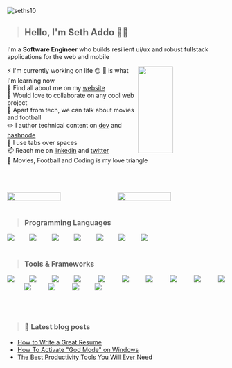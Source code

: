 <p> <img src="https://komarev.com/ghpvc/?username=seths10&label=Profile%20views&color=green&style=flat" alt="seths10" /> </p>

> ## Hello, I'm Seth Addo 🐱‍💻
I'm a **Software Engineer** who builds resilient ui/ux and robust fullstack applications for the web and mobile

<img align="right" src="https://github-readme-stats.vercel.app/api/top-langs/?username=seths10&layout=compact&theme=ayu-mirage&hide_border=true&count_private=true&langs_count=10" width="40%" height="200px"/>

⚡ I'm currently working on life 😉
🔭  is what I'm learning now  
🌱 Find all about me on my [website](https://seths10.github.io/main-portfolio/)  
👯 Would love to collaborate on any cool web project    
💬 Apart from tech, we can talk about movies and football  
✏️ I author technical content on [dev](https://dev.to/seths10) and [hashnode](https://sethaddo.hashnode.dev)     
🎈 I use tabs over spaces   
📫 Reach me on [linkedin](https://www.linkedin.com/in/seth-addo-034327190/) and [twitter](https://twitter.com/set_addo)   
🎉 Movies, Football and Coding is my love triangle  

<br />
<br />
<br />

<div style="display:flex; justify-content: space-between;">
  <img src="https://github-readme-streak-stats.herokuapp.com/?user=seths10&theme=ayu-mirage&hide_border=true" width="49.5%"/>
  <img src="https://github-readme-stats.vercel.app/api?username=seths10&show_icons=true&include_all_commits=true&theme=ayu-mirage&hide_border=true&count_private=true" width="49.5%"/>

</div>  
<br/>

> ### Programming Languages

<img src="https://skillicons.dev/icons?i=python"/>&nbsp;&nbsp;&nbsp;&nbsp;&nbsp;&nbsp;&nbsp;&nbsp;
<img src="https://skillicons.dev/icons?i=js"/>&nbsp;&nbsp;&nbsp;&nbsp;&nbsp;&nbsp;&nbsp;&nbsp;
<img src="https://skillicons.dev/icons?i=java"/>&nbsp;&nbsp;&nbsp;&nbsp;&nbsp;&nbsp;&nbsp;&nbsp;
<img src="https://skillicons.dev/icons?i=php"/>&nbsp;&nbsp;&nbsp;&nbsp;&nbsp;&nbsp;&nbsp;&nbsp;
<img src="https://skillicons.dev/icons?i=cpp"/>&nbsp;&nbsp;&nbsp;&nbsp;&nbsp;&nbsp;&nbsp;&nbsp;
<img src="https://skillicons.dev/icons?i=typescript"/>&nbsp;&nbsp;&nbsp;&nbsp;&nbsp;&nbsp;&nbsp;&nbsp;
<img src="https://skillicons.dev/icons?i=bash"/>&nbsp;&nbsp;&nbsp;&nbsp;&nbsp;&nbsp;&nbsp;&nbsp;
<br/>
<br/>

> ### Tools & Frameworks

<img src="https://skillicons.dev/icons?i=react"/>&nbsp;&nbsp;&nbsp;&nbsp;&nbsp;&nbsp;&nbsp;&nbsp;
<img src="https://skillicons.dev/icons?i=flutter"/>&nbsp;&nbsp;&nbsp;&nbsp;&nbsp;&nbsp;&nbsp;&nbsp;
<img src="https://skillicons.dev/icons?i=nodejs"/>&nbsp;&nbsp;&nbsp;&nbsp;&nbsp;&nbsp;&nbsp;&nbsp;
<img src="https://skillicons.dev/icons?i=git"/>&nbsp;&nbsp;&nbsp;&nbsp;&nbsp;&nbsp;&nbsp;&nbsp;&nbsp;
<img src="https://skillicons.dev/icons?i=googlecloud"/>&nbsp;&nbsp;&nbsp;&nbsp;&nbsp;&nbsp;&nbsp;&nbsp;&nbsp;
<img src="https://skillicons.dev/icons?i=django"/>&nbsp;&nbsp;&nbsp;&nbsp;&nbsp;&nbsp;&nbsp;&nbsp;&nbsp;
<img src="https://skillicons.dev/icons?i=figma"/>&nbsp;&nbsp;&nbsp;&nbsp;&nbsp;&nbsp;&nbsp;&nbsp;&nbsp;
<img src="https://skillicons.dev/icons?i=vscode"/>&nbsp;&nbsp;&nbsp;&nbsp;&nbsp;&nbsp;&nbsp;&nbsp;&nbsp;
<img src="https://skillicons.dev/icons?i=materialui"/>&nbsp;&nbsp;&nbsp;&nbsp;&nbsp;&nbsp;&nbsp;&nbsp;&nbsp;
<img src="https://skillicons.dev/icons?i=tailwindcss"/>&nbsp;&nbsp;&nbsp;&nbsp;&nbsp;&nbsp;&nbsp;&nbsp;&nbsp;
<img src="https://skillicons.dev/icons?i=raspberrypi"/>&nbsp;&nbsp;&nbsp;&nbsp;&nbsp;&nbsp;&nbsp;&nbsp;&nbsp;
<img src="https://skillicons.dev/icons?i=postgres"/>&nbsp;&nbsp;&nbsp;&nbsp;&nbsp;&nbsp;&nbsp;&nbsp;&nbsp;
<img src="https://skillicons.dev/icons?i=markdown"/>&nbsp;&nbsp;&nbsp;&nbsp;&nbsp;&nbsp;&nbsp;&nbsp;
<img src="https://skillicons.dev/icons?i=firebase"/>&nbsp;&nbsp;&nbsp;&nbsp;&nbsp;&nbsp;&nbsp;&nbsp;&nbsp;

<br/>
<br/>

> ### 📙 Latest blog posts
<!-- BLOG-POST-LIST:START -->
- [How to Write a Great Resume](https://dev.to/seths10/how-to-write-a-great-resume-436e)
- [How To Activate &quot;God Mode&quot; on Windows](https://dev.to/seths10/how-to-activate-god-mode-on-windows-26n3)
- [The Best Productivity Tools You Will Ever Need](https://dev.to/seths10/the-best-productivity-tools-you-will-ever-need-3km9)
<!-- BLOG-POST-LIST:END -->
